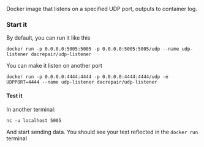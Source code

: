 Docker image that listens on a specified UDP port, outputs to container log.

### Start it

By default, you can run it like this

    docker run -p 0.0.0.0:5005:5005 -p 0.0.0.0:5005:5005/udp --name udp-listener dacrepair/udp-listener

You can make it listen on another port

    docker run -p 0.0.0.0:4444:4444 -p 0.0.0.0:4444:4444/udp -e UDPPORT=4444 --name udp-listener dacrepair/udp-listener

#### Test it

In another terminal:

    nc -u localhost 5005

And start sending data.  You should see your text reflected in the `docker run` terminal
